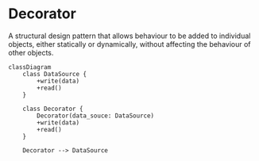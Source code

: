 # Decorator

A structural design pattern that allows behaviour to be added to individual objects, either statically or dynamically, without affecting the behaviour of other objects.

```mermaid
classDiagram
    class DataSource {
        +write(data)
        +read()
    }

    class Decorator {
        Decorator(data_souce: DataSource)
        +write(data)
        +read()
    }

    Decorator --> DataSource

```

